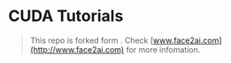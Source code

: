 # CUDA Tutorials

> This repo is forked form [](https://github.com/Tony-Tan/CUDA_Freshman). Check [www.face2ai.com](http://www.face2ai.com) for more infomation.

